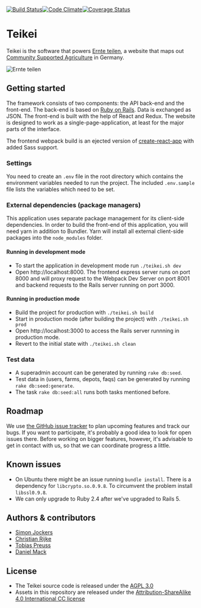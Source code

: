 [![Build Status](https://travis-ci.org/teikei/teikei.svg?branch=master)](https://travis-ci.org/teikei/teikei)[![Code Climate](https://codeclimate.com/github/teikei/teikei.png)](https://codeclimate.com/github/teikei/teikei)[![Coverage Status](https://coveralls.io/repos/teikei/teikei/badge.svg?branch=master&service=github)](https://coveralls.io/github/teikei/teikei?branch=master)

# Teikei

Teikei is the software that powers [Ernte teilen][ernteteilen], a website that maps out [Community Supported Agriculture][csa] in Germany.

![Ernte teilen](screenshot.jpg "Screenshot from ernte-teilen.org")

## Getting started

The framework consists of two components: the API back-end and the front-end. The back-end is based on [Ruby on Rails][rubyonrails]. Data is exchanged as JSON. The front-end is built with the help of React and Redux. The website is designed to work as a single-page-application, at least for the major parts of the interface.

The frontend webpack build is an ejected version of [create-react-app][create-react-app] with added Sass support.

### Settings

You need to create an `.env` file in the root directory which contains the environment variables needed to run the project. The included `.env.sample` file lists the variables which need to be set.

### External dependencies (package managers)

This application uses separate package management for its client-side dependencies. In order to build the front-end of this application, you will need yarn in addition to Bundler. Yarn will install all external client-side packages into the `node_modules` folder.

#### Running in development mode

* To start the application in development mode run `./teikei.sh dev`
* Open http://localhost:8000. The frontend express server runs on port 8000 and will proxy request to the Webpack Dev Server on port 8001 and backend requests to the Rails server running on port 3000.

#### Running in production mode

* Build the project for production with `./teikei.sh build`
* Start in production mode (after building the project) with `./teikei.sh prod`
* Open http://localhost:3000 to access the Rails server runnning in production mode.
* Revert to the initial state with `./teikei.sh clean`

### Test data

* A superadmin account can be generated by running `rake db:seed`.
* Test data in (users, farms, depots, faqs) can be generated by running `rake db:seed:generate`.
* The task `rake db:seed:all` runs both tasks mentioned before.

## Roadmap

We use [the GitHub issue tracker](https://github.com/teikei/teikei/issues) to plan upcoming features and track our bugs. If you want to participate, it's probably a good idea to look for open issues there. Before working on bigger features, however, it's advisable to get in contact with us, so that we can coordinate progress a little.

## Known issues

- On Ubuntu there might be an issue running `bundle install`. There is a dependency for `libcrypto.so.0.9.8`. To circumvent the problem install `libssl0.9.8`.
- We can only upgrade to Ruby 2.4 after we've upgraded to Rails 5.

## Authors & contributors

* [Simon Jockers][sjockers]
* [Christian Rijke][crijke]
* [Tobias Preuss][johnjohndoe]
* [Daniel Mack][zonque]

## License

* The Teikei source code is released under the [AGPL 3.0](https://www.gnu.org/licenses/agpl-3.0.html)
* Assets in this repository are released under the [Attribution-ShareAlike 4.0 International CC license](http://creativecommons.org/licenses/by-sa/4.0/)

[ernteteilen]: https://ernte-teilen.org
[csa]: http://en.wikipedia.org/wiki/Community-supported_agriculture
[sjockers]: https://github.com/sjockers
[crijke]: https://github.com/crijke
[johnjohndoe]: https://github.com/johnjohndoe
[zonque]: https://github.com/zonque
[rubyonrails]: http://rubyonrails.org
[react]: https://reactjs.org/
[yarn]: https://yarnpkg.com/
[nodejs]: http://nodejs.org
[create-react-app]: https://github.com/facebookincubator/create-react-app
